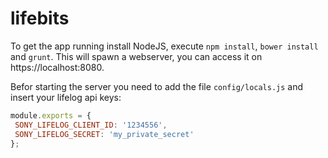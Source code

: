 # lifebits

To get the app running install NodeJS, execute `npm install`, `bower install` and `grunt`.
This will spawn a webserver, you can access it on https://localhost:8080.

Befor starting the server you need to add the file `config/locals.js` and insert your lifelog api keys:

``` javascript
module.exports = {
 SONY_LIFELOG_CLIENT_ID: '1234556',
 SONY_LIFELOG_SECRET: 'my_private_secret'
};
```

